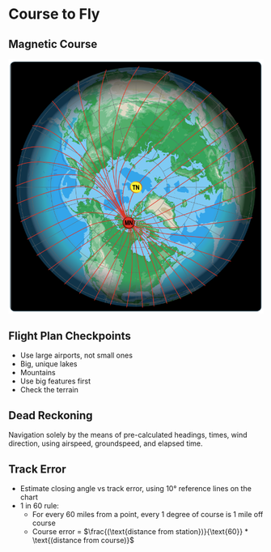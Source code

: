 # Course to Fly

## Magnetic Course

![Magnetic north](images/image.png)

## Flight Plan Checkpoints

- Use large airports, not small ones
- Big, unique lakes
- Mountains
- Use big features first
- Check the terrain

## Dead Reckoning

Navigation solely by the means of pre-calculated headings, times, wind direction, using airspeed, groundspeed, and elapsed time.

## Track Error

- Estimate closing angle vs track error, using 10&deg; reference lines on the chart
- 1 in 60 rule:
  - For every 60 miles from a point, every 1 degree of course is 1 mile off course
  - Course error = $\frac{(\text{distance from station})}{\text{60}} * \text{(distance from course)}$
